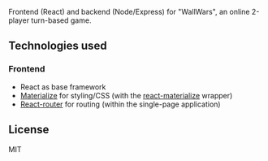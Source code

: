 Frontend (React) and backend (Node/Express) for "WallWars", an online 2-player turn-based game.

## Technologies used

### Frontend

- React as base framework
- [Materialize](https://materializecss.com/) for styling/CSS (with the [react-materialize](http://react-materialize.github.io/react-materialize/?path=/story/react-materialize--welcome) wrapper)
- [React-router](https://reactrouter.com/web/guides/quick-start) for routing (within the single-page application)

## License

MIT
